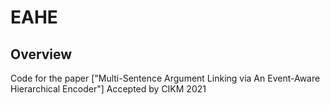 # EAHE
## Overview 
Code for the paper ["Multi-Sentence Argument Linking via An Event-Aware Hierarchical Encoder"] Accepted by CIKM 2021
